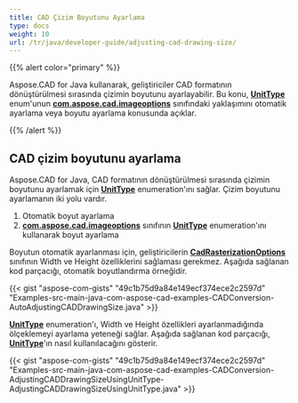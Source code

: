 ```yaml
---
title: CAD Çizim Boyutunu Ayarlama
type: docs
weight: 10
url: /tr/java/developer-guide/adjusting-cad-drawing-size/
---
```


{{% alert color="primary" %}}

Aspose.CAD for Java kullanarak, geliştiriciler CAD formatının dönüştürülmesi sırasında çizimin boyutunu ayarlayabilir. Bu konu, [**UnitType**](https://reference.aspose.com/cad/java/com.aspose.cad.imageoptions/UnitType) enum'unun [**com.aspose.cad.imageoptions**](https://reference.aspose.com/cad/java/com.aspose.cad.imageoptions/package-frame) sınıfındaki yaklaşımını otomatik ayarlama veya boyutu ayarlama konusunda açıklar.

{{% /alert %}}

## **CAD çizim boyutunu ayarlama**

Aspose.CAD for Java, CAD formatının dönüştürülmesi sırasında çizimin boyutunu ayarlamak için [**UnitType**](https://reference.aspose.com/cad/java/com.aspose.cad.imageoptions/UnitType) enumeration'ını sağlar. Çizim boyutunu ayarlamanın iki yolu vardır.

1. Otomatik boyut ayarlama
1. [**com.aspose.cad.imageoptions**](https://reference.aspose.com/cad/java/com.aspose.cad.imageoptions/package-frame) sınıfının [**UnitType**](https://reference.aspose.com/cad/java/com.aspose.cad.imageoptions/UnitType) enumeration'ını kullanarak boyut ayarlama

Boyutun otomatik ayarlanması için, geliştiricilerin [**CadRasterizationOptions**](https://reference.aspose.com/cad/java/com.aspose.cad.imageoptions/CadRasterizationOptions) sınıfının Width ve Height özelliklerini sağlaması gerekmez. Aşağıda sağlanan kod parçacığı, otomatik boyutlandırma örneğidir.

{{< gist "aspose-com-gists" "49c1b75d9a84e149ecf374ece2c2597d" "Examples-src-main-java-com-aspose-cad-examples-CADConversion-AutoAdjustingCADDrawingSize.java" >}}

[**UnitType**](https://reference.aspose.com/cad/java/com.aspose.cad.imageoptions/UnitType) enumeration'ı, Width ve Height özellikleri ayarlanmadığında ölçeklemeyi ayarlama yeteneği sağlar. Aşağıda sağlanan kod parçacığı, [**UnitType**](https://reference.aspose.com/cad/java/com.aspose.cad.imageoptions/UnitType)'ın nasıl kullanılacağını gösterir.

{{< gist "aspose-com-gists" "49c1b75d9a84e149ecf374ece2c2597d" "Examples-src-main-java-com-aspose-cad-examples-CADConversion-AdjustingCADDrawingSizeUsingUnitType-AdjustingCADDrawingSizeUsingUnitType.java" >}}
